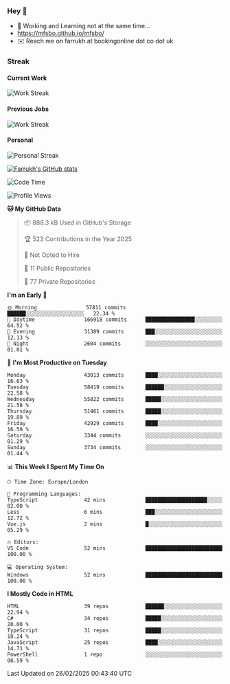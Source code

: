### Hey 👋

- 🏃 Working and Learning not at the same time...
- https://mfsbo.github.io/mfsbo/
- ✉️ Reach me on farrukh at bookingonline dot co dot uk

### Streak
#### Current Work
![Work Streak](https://streak-stats.demolab.com/?user=mfsbo)
#### Previous Jobs
![Work Streak](https://streak-stats.demolab.com/?user=farrukhcw)
#### Personal
![Personal Streak](https://streak-stats.demolab.com/?user=farrukhsubhani)

[![Farrukh's GitHub stats](https://github-readme-stats.vercel.app/api?username=mfsbo&hide=stars&count_private=true)](https://github.com/mfsbo/)

<!--START_SECTION:waka-->
![Code Time](http://img.shields.io/badge/Code%20Time-905%20hrs%2044%20mins-blue)

![Profile Views](http://img.shields.io/badge/Profile%20Views-0-blue)

**🐱 My GitHub Data** 

> 📦 888.3 kB Used in GitHub's Storage 
 > 
> 🏆 523 Contributions in the Year 2025
 > 
> 🚫 Not Opted to Hire
 > 
> 📜 11 Public Repositories 
 > 
> 🔑 77 Private Repositories 
 > 
**I'm an Early 🐤** 

```text
🌞 Morning                57811 commits       ██████░░░░░░░░░░░░░░░░░░░   22.34 % 
🌆 Daytime                166918 commits      ████████████████░░░░░░░░░   64.52 % 
🌃 Evening                31389 commits       ███░░░░░░░░░░░░░░░░░░░░░░   12.13 % 
🌙 Night                  2604 commits        ░░░░░░░░░░░░░░░░░░░░░░░░░   01.01 % 
```
📅 **I'm Most Productive on Tuesday** 

```text
Monday                   43013 commits       ████░░░░░░░░░░░░░░░░░░░░░   16.63 % 
Tuesday                  58419 commits       ██████░░░░░░░░░░░░░░░░░░░   22.58 % 
Wednesday                55822 commits       █████░░░░░░░░░░░░░░░░░░░░   21.58 % 
Thursday                 51461 commits       █████░░░░░░░░░░░░░░░░░░░░   19.89 % 
Friday                   42929 commits       ████░░░░░░░░░░░░░░░░░░░░░   16.59 % 
Saturday                 3344 commits        ░░░░░░░░░░░░░░░░░░░░░░░░░   01.29 % 
Sunday                   3734 commits        ░░░░░░░░░░░░░░░░░░░░░░░░░   01.44 % 
```


📊 **This Week I Spent My Time On** 

```text
🕑︎ Time Zone: Europe/London

💬 Programming Languages: 
TypeScript               42 mins             ████████████████████░░░░░   82.00 % 
Less                     6 mins              ███░░░░░░░░░░░░░░░░░░░░░░   12.72 % 
Vue.js                   2 mins              █░░░░░░░░░░░░░░░░░░░░░░░░   05.29 % 

🔥 Editors: 
VS Code                  52 mins             █████████████████████████   100.00 % 

💻 Operating System: 
Windows                  52 mins             █████████████████████████   100.00 % 
```

**I Mostly Code in HTML** 

```text
HTML                     39 repos            ██████░░░░░░░░░░░░░░░░░░░   22.94 % 
C#                       34 repos            █████░░░░░░░░░░░░░░░░░░░░   20.00 % 
TypeScript               31 repos            █████░░░░░░░░░░░░░░░░░░░░   18.24 % 
JavaScript               25 repos            ████░░░░░░░░░░░░░░░░░░░░░   14.71 % 
PowerShell               1 repo              ░░░░░░░░░░░░░░░░░░░░░░░░░   00.59 % 
```




 Last Updated on 26/02/2025 00:43:40 UTC
<!--END_SECTION:waka-->
<!--
**mfsbo/mfsbo** is a ✨ _special_ ✨ repository because its `README.md` (this file) appears on your GitHub profile.

Here are some ideas to get you started:

- 🔭 I’m currently working on ...
- 🌱 I’m currently learning ...
- 👯 I’m looking to collaborate on ...
- 🤔 I’m looking for help with ...
- 💬 Ask me about ...
- 📫 How to reach me: ...
- 😄 Pronouns: ...
- ⚡ Fun fact: ...
-->
